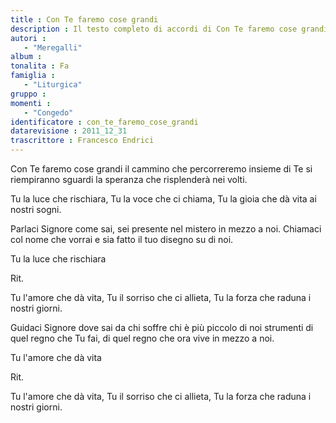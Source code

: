 ```yaml
--- 
title : Con Te faremo cose grandi
description : Il testo completo di accordi di Con Te faremo cose grandi. Inseriscila nel tuo canzoniere!
autori : 
   - "Meregalli"
album : 
tonalita : Fa
famiglia : 
   - "Liturgica"
gruppo : 
momenti : 
   - "Congedo"
identificatore : con_te_faremo_cose_grandi
datarevisione : 2011_12_31
trascrittore : Francesco Endrici
--- 
```




Con Te faremo cose grandi
il cammino che percorreremo insieme
di Te si riempiranno sguardi
la speranza che risplenderà nei volti.


Tu la luce che rischiara,
Tu la voce che ci chiama,
Tu la gioia che dà vita ai nostri sogni.


Parlaci Signore come sai,
sei presente nel mistero in mezzo a noi. 
Chiamaci col nome che vorrai
e sia fatto il tuo disegno su di noi. 


Tu la luce che rischiara


Rit. 


Tu l'amore che dà vita,
Tu il sorriso che ci allieta,
Tu la forza che raduna i nostri giorni.


Guidaci Signore dove sai
da chi soffre chi è più piccolo di noi 
strumenti di quel regno che Tu fai,
di quel regno che ora vive in mezzo a noi. 


Tu l'amore che dà vita


Rit. 


Tu l'amore che dà vita,
Tu il sorriso che ci allieta,
Tu la forza che raduna i nostri giorni.



